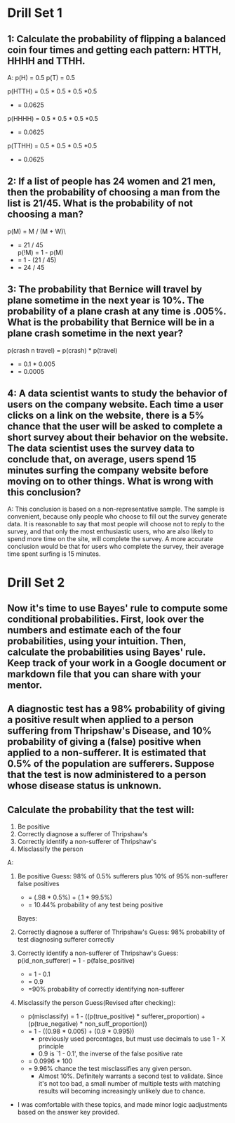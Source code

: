 # Drill Set 1

## 1: Calculate the probability of flipping a balanced coin four times and getting each pattern: HTTH, HHHH and TTHH.
A:
p(H) = 0.5
p(T) = 0.5

p(HTTH) = 0.5 * 0.5 * 0.5 *0.5
  * = 0.0625

p(HHHH) = 0.5 * 0.5 * 0.5 *0.5
  * = 0.0625

p(TTHH) = 0.5 * 0.5 * 0.5 *0.5
  * = 0.0625

## 2: If a list of people has 24 women and 21 men, then the probability of choosing a man from the list is 21/45. What is the probability of not choosing a man?

p(M) = M / (M + W)\
  * = 21 / 45\
p(!M) = 1 - p(M)
  * = 1 - (21 / 45)
  * = 24 / 45

## 3: The probability that Bernice will travel by plane sometime in the next year is 10%. The probability of a plane crash at any time is .005%. What is the probability that Bernice will be in a plane crash sometime in the next year?

p(crash n travel) = p(crash) * p(travel)
  * = 0.1 * 0.005
  * = 0.0005

## 4: A data scientist wants to study the behavior of users on the company website. Each time a user clicks on a link on the website, there is a 5% chance that the user will be asked to complete a short survey about their behavior on the website. The data scientist uses the survey data to conclude that, on average, users spend 15 minutes surfing the company website before moving on to other things. What is wrong with this conclusion?

A: This conclusion is based on a non-representative sample. The sample is convenient, because only people who choose to fill out the survey generate data. It is reasonable to say that most people will choose not to reply to the survey, and that only the most enthusiastic users, who are also likely to spend more time on the site, will complete the survey. A more accurate conclusion would be that for users who complete the survey, their average time spent surfing is 15 minutes. 

# Drill Set 2

## Now it's time to use Bayes' rule to compute some conditional probabilities. First, look over the numbers and estimate each of the four probabilities, using your intuition. Then, calculate the probabilities using Bayes' rule. Keep track of your work in a Google document or markdown file that you can share with your mentor.

##  A diagnostic test has a 98% probability of giving a positive result when applied to a person suffering from Thripshaw's Disease, and 10% probability of giving a (false) positive when applied to a non-sufferer. It is estimated that 0.5% of the population are sufferers. Suppose that the test is now administered to a person whose disease status is unknown. 

## Calculate the probability that the test will:
1. Be positive
2. Correctly diagnose a sufferer of Thripshaw's
3. Correctly identify a non-sufferer of Thripshaw's
4. Misclassify the person

A:
1. Be positive
    Guess: 98% of 0.5% sufferers plus 10% of 95% non-sufferer false positives 
    * = (.98 * 0.5%) + (.1 * 99.5%)
    * = 10.44% probability of any test being positive
    
    Bayes: 
2. Correctly diagnose a sufferer of Thripshaw's
Guess: 98% probability of test diagnosing sufferer correctly

3. Correctly identify a non-sufferer of Thripshaw's
    Guess: 
        p(id_non_sufferer) = 1 - p(false_positive)
    * = 1 - 0.1
    * = 0.9
    * =90% probability of correctly identifying non-sufferer

4. Misclassify the person
    Guess(Revised after checking): 
    * p(misclassify) = 1 - ((p(true_positive) *
            sufferer_proportion) + (p(true_negative) *
            non_suff_proportion))
    * = 1 - ((0.98 * 0.005) + (0.9 * 0.995))
      * previously used percentages, but must use decimals to use 1 - X principle
      * 0.9 is `1 - 0.1', the inverse of the false positive rate
    * = 0.0996 * 100
    * = 9.96% chance the test misclassifies any given person. 
      * Almost 10%. Definitely warrants a second test to validate. Since it's not too bad, a small number of multiple tests with matching results will becoming increasingly unlikely due to chance. 
  * I was comfortable with these topics, and made minor logic aadjustments based on the answer key provided.



